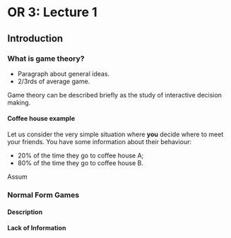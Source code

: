 # OR 3: Lecture 1
## Introduction

### What is game theory?

- Paragraph about general ideas.
- 2/3rds of average game.

Game theory can be described briefly as the study of interactive decision making. 

#### Coffee house example
Let us consider the very simple situation where **you** decide where to meet your friends. You have some information about their behaviour:

- 20% of the time they go to coffee house A;
- 80% of the time they go to coffee house B.

Assum

### Normal Form Games

#### Description
#### Lack of Information
